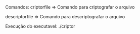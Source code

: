 Comandos:
  criptorfile => Comando para criptografar o arquivo
  
  descriptorfile => Comando para descriptografar o arquivo

Execução do executavel:
./criptor <COMANDOS> <Nome do Arquvo> <Chave>
